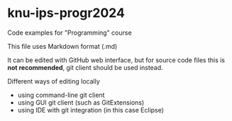 # knu-ips-progr2024
Code examples for "Programming" course

This file uses Markdown format (.md)

It can be edited with GitHub web interface, but for source code files this is **not recommended**, git client should be used instead.

Different ways of editing locally
* using command-line git client
* using GUI git client (such as GitExtensions)
* using IDE with git integration (in this case Eclipse)
